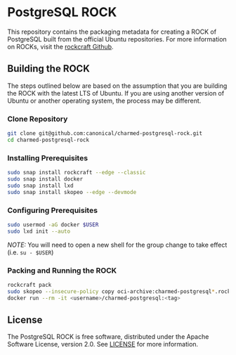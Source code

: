 # PostgreSQL ROCK
This repository contains the packaging metadata for creating a ROCK of PostgreSQL built from the official Ubuntu repositories.  For more information on ROCKs, visit the [rockcraft Github](https://github.com/canonical/rockcraft). 

## Building the ROCK
The steps outlined below are based on the assumption that you are building the ROCK with the latest LTS of Ubuntu.  If you are using another version of Ubuntu or another operating system, the process may be different.

### Clone Repository
```bash
git clone git@github.com:canonical/charmed-postgresql-rock.git
cd charmed-postgresql-rock
```
### Installing Prerequisites
```bash
sudo snap install rockcraft --edge --classic
sudo snap install docker
sudo snap install lxd
sudo snap install skopeo --edge --devmode
```
### Configuring Prerequisites
```bash
sudo usermod -aG docker $USER 
sudo lxd init --auto
```
*_NOTE:_* You will need to open a new shell for the group change to take effect (i.e. `su - $USER`)
### Packing and Running the ROCK
```bash
rockcraft pack
sudo skopeo --insecure-policy copy oci-archive:charmed-postgresql*.rock docker-daemon:<username>/charmed-postgresql:<tag>
docker run --rm -it <username>/charmed-postgresql:<tag>
```

## License
The PostgreSQL ROCK is free software, distributed under the Apache
Software License, version 2.0. See
[LICENSE](https://github.com/canonical/charmed-postgresql-rock/blob/14-22.04/licenses/LICENSE-rock)
for more information.
